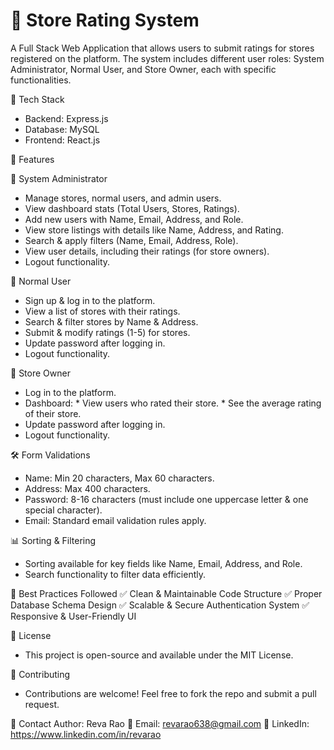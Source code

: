 # 🏪 Store Rating System

A Full Stack Web Application that allows users to submit ratings for stores registered on the platform. The system includes different user roles: System Administrator, Normal User, and Store Owner, each with specific functionalities.

🚀 Tech Stack
 * Backend: Express.js 
 * Database: MySQL
 * Frontend: React.js

📌 Features  

🔹 System Administrator
* Manage stores, normal users, and admin users.
* View dashboard stats (Total Users, Stores, Ratings).
* Add new users with Name, Email, Address, and Role.
* View store listings with details like Name, Address, and Rating.
* Search & apply filters (Name, Email, Address, Role).
* View user details, including their ratings (for store owners).
* Logout functionality.

🔹 Normal User
* Sign up & log in to the platform.
* View a list of stores with their ratings.
* Search & filter stores by Name & Address.
* Submit & modify ratings (1-5) for stores.
* Update password after logging in.
* Logout functionality.

🔹 Store Owner
* Log in to the platform.
* Dashboard:
          * View users who rated their store.
          * See the average rating of their store.
* Update password after logging in.
* Logout functionality.

🛠️ Form Validations
* Name: Min 20 characters, Max 60 characters.
* Address: Max 400 characters.
* Password: 8-16 characters (must include one uppercase letter & one special character).
* Email: Standard email validation rules apply.

📊 Sorting & Filtering
* Sorting available for key fields like Name, Email, Address, and Role.
* Search functionality to filter data efficiently.
  
🎯 Best Practices Followed
✅ Clean & Maintainable Code Structure
✅ Proper Database Schema Design
✅ Scalable & Secure Authentication System
✅ Responsive & User-Friendly UI  

📜 License
* This project is open-source and available under the MIT License.

🤝 Contributing
* Contributions are welcome! Feel free to fork the repo and submit a pull request.

📩 Contact
Author: Reva Rao
📧 Email: revarao638@gmail.com
🔗 LinkedIn: https://www.linkedin.com/in/revarao
  
